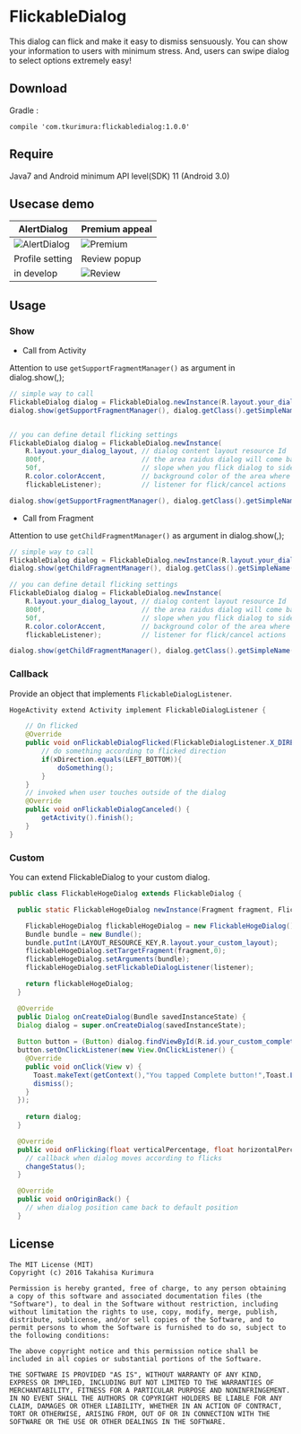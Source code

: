 # FlickableDialog
	
This dialog can flick and make it easy to dismiss sensuously.
You can show your information to users with minimum stress.
And, users can swipe dialog to select options extremely easy!

## Download 

Gradle : 

```
compile 'com.tkurimura:flickabledialog:1.0.0'
```

## Require

Java7 and Android minimum API level(SDK) 11 (Android 3.0)

## Usecase demo 

|AlertDialog|Premium appeal|
|---|---|
|![AlertDialog](https://github.com/t-kurimura/flickabledialog/blob/master/alert_dialog.gif)|![Premium](https://github.com/t-kurimura/flickabledialog/blob/master/premium_appeal.gif)|
|Profile setting|Review popup|
|in develop|![Review](https://github.com/t-kurimura/flickabledialog/blob/master/review_popup.gif)|


## Usage

### Show

* Call from Activity

Attention to use `getSupportFragmentManager()` as argument in dialog.show(,);

```java
// simple way to call
FlickableDialog dialog = FlickableDialog.newInstance(R.layout.your_dialog_layout);
dialog.show(getSupportFragmentManager(), dialog.getClass().getSimpleName());
```

```java

// you can define detail flicking settings 
FlickableDialog dialog = FlickableDialog.newInstance(
	R.layout.your_dialog_layout, // dialog content layout resource Id
	800f,                        // the area raidus dialog will come back to original position (default : 700f)
	50f,                         // slope when you flick dialog to side direction (default : 30f)
	R.color.colorAccent,         // background color of the area where dialog dismiss if you touch
	flickableListener);          // listener for flick/cancel actions

dialog.show(getSupportFragmentManager(), dialog.getClass().getSimpleName());

```

* Call from Fragment

Attention to use `getChildFragmentManager()` as argument in dialog.show(,);

```java
// simple way to call
FlickableDialog dialog = FlickableDialog.newInstance(R.layout.your_dialog_layout);
dialog.show(getChildFragmentManager(), dialog.getClass().getSimpleName());
```

```java
// you can define detail flicking settings 
FlickableDialog dialog = FlickableDialog.newInstance(
	R.layout.your_dialog_layout, // dialog content layout resource Id
	800f,                        // the area raidus dialog will come back to original position (default : 700f)
	50f,                         // slope when you flick dialog to side direction (default : 30f)
	R.color.colorAccent,         // background color of the area where dialog dismiss if you touch
	flickableListener);          // listener for flick/cancel actions

dialog.show(getChildFragmentManager(), dialog.getClass().getSimpleName());
```

### Callback

Provide an object that implements `FlickableDialogListener`.

```java
HogeActivity extend Activity implement FlickableDialogListener {

    // On flicked
    @Override
    public void onFlickableDialogFlicked(FlickableDialogListener.X_DIRECTION xDirection) {
        // do something according to flicked direction
        if(xDirection.equals(LEFT_BOTTOM)){
            doSomething();
        }
    }
    // invoked when user touches outside of the dialog
    @Override
    public void onFlickableDialogCanceled() {
        getActivity().finish();
    }
}
```

### Custom

You can extend FlickableDialog to your custom dialog.

```java
public class FlickableHogeDialog extends FlickableDialog {

  public static FlickableHogeDialog newInstance(Fragment fragment, FlickableDialogListener listener){

    FlickableHogeDialog flickableHogeDialog = new FlickableHogeDialog();
    Bundle bundle = new Bundle();
    bundle.putInt(LAYOUT_RESOURCE_KEY,R.layout.your_custom_layout);
    flickableHogeDialog.setTargetFragment(fragment,0);
    flickableHogeDialog.setArguments(bundle);
    flickableHogeDialog.setFlickableDialogListener(listener);

    return flickableHogeDialog;
  }

  @Override 
  public Dialog onCreateDialog(Bundle savedInstanceState) {
  Dialog dialog = super.onCreateDialog(savedInstanceState);
  
  Button button = (Button) dialog.findViewById(R.id.your_custom_complete_button);
  button.setOnClickListener(new View.OnClickListener() {
    @Override 
    public void onClick(View v) {
      Toast.makeText(getContext(),"You tapped Complete button!",Toast.LENGTH_SHORT).show();
      dismiss();
    }
  });
  
    return dialog;
  }

  @Override
  public void onFlicking(float verticalPercentage, float horizontalPercentage) {
  	// callback when dialog moves according to flicks
  	changeStatus();
  }

  @Override
  public void onOriginBack() {
  	// when dialog position came back to default position
  }
```


## License

```
The MIT License (MIT)
Copyright (c) 2016 Takahisa Kurimura

Permission is hereby granted, free of charge, to any person obtaining a copy of this software and associated documentation files (the "Software"), to deal in the Software without restriction, including without limitation the rights to use, copy, modify, merge, publish, distribute, sublicense, and/or sell copies of the Software, and to permit persons to whom the Software is furnished to do so, subject to the following conditions:

The above copyright notice and this permission notice shall be included in all copies or substantial portions of the Software.

THE SOFTWARE IS PROVIDED "AS IS", WITHOUT WARRANTY OF ANY KIND, EXPRESS OR IMPLIED, INCLUDING BUT NOT LIMITED TO THE WARRANTIES OF MERCHANTABILITY, FITNESS FOR A PARTICULAR PURPOSE AND NONINFRINGEMENT. IN NO EVENT SHALL THE AUTHORS OR COPYRIGHT HOLDERS BE LIABLE FOR ANY CLAIM, DAMAGES OR OTHER LIABILITY, WHETHER IN AN ACTION OF CONTRACT, TORT OR OTHERWISE, ARISING FROM, OUT OF OR IN CONNECTION WITH THE SOFTWARE OR THE USE OR OTHER DEALINGS IN THE SOFTWARE.

```
